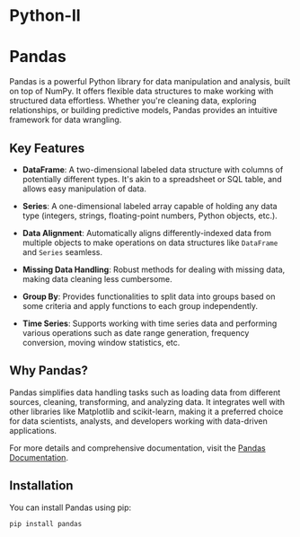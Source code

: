 # Python-II
# Pandas

Pandas is a powerful Python library for data manipulation and analysis, built on top of NumPy. It offers flexible data structures to make working with structured data effortless. Whether you're cleaning data, exploring relationships, or building predictive models, Pandas provides an intuitive framework for data wrangling.

## Key Features

- **DataFrame**: A two-dimensional labeled data structure with columns of potentially different types. It's akin to a spreadsheet or SQL table, and allows easy manipulation of data.
  
- **Series**: A one-dimensional labeled array capable of holding any data type (integers, strings, floating-point numbers, Python objects, etc.).

- **Data Alignment**: Automatically aligns differently-indexed data from multiple objects to make operations on data structures like `DataFrame` and `Series` seamless.

- **Missing Data Handling**: Robust methods for dealing with missing data, making data cleaning less cumbersome.

- **Group By**: Provides functionalities to split data into groups based on some criteria and apply functions to each group independently.

- **Time Series**: Supports working with time series data and performing various operations such as date range generation, frequency conversion, moving window statistics, etc.

## Why Pandas?

Pandas simplifies data handling tasks such as loading data from different sources, cleaning, transforming, and analyzing data. It integrates well with other libraries like Matplotlib and scikit-learn, making it a preferred choice for data scientists, analysts, and developers working with data-driven applications.

For more details and comprehensive documentation, visit the [Pandas Documentation](https://pandas.pydata.org/docs/).

## Installation

You can install Pandas using pip:

```bash
pip install pandas
